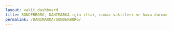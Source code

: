 ```yaml
---
layout: vakit_dashboard
title: SONDERBORG, DANIMARKA için iftar, namaz vakitleri ve hava durumu - ilçe/eyalet seç
permalink: /DANIMARKA/SONDERBORG/
---
```


<script type="text/javascript">
  var GLOBAL_COUNTRY = 'DANIMARKA';
  var GLOBAL_CITY = 'SONDERBORG';
  var GLOBAL_STATE = '';
  var lat = 72;
  var lon = 21;
</script>
